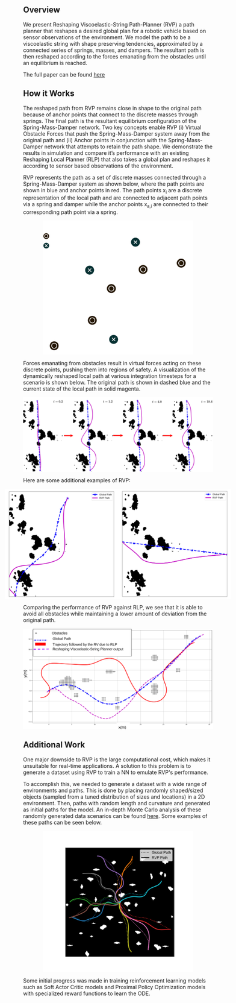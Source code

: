 ## Overview
We present Reshaping Viscoelastic-String Path-Planner (RVP) a path planner that reshapes a desired global plan for a robotic vehicle based on sensor observations of the environment. We model the path to be a viscoelastic string with shape preserving tendencies, approximated by a connected series of springs, masses, and dampers. The resultant path is then reshaped according to the forces emanating from the obstacles until an equilibrium is reached.

The full paper can be found [here](https://arxiv.org/abs/2303.00947)

## How it Works
The reshaped path from RVP remains close in shape to the original path because of anchor points that connect to the discrete masses through springs. The final path is the resultant equilibrium configuration of the Spring-Mass-Damper network. Two key concepts enable RVP (i) Virtual Obstacle Forces that push the Spring-Mass-Damper system away from the original path and (ii) Anchor points in conjunction with the Spring-Mass-Damper network that attempts to retain the path shape. We demonstrate the results in simulation and compare it’s performance with an existing Reshaping Local Planner (RLP) that also takes a global plan and reshapes it according to sensor based observations of the environment.

RVP represents the path as a set of discrete masses connected through a Spring-Mass-Damper system as shown below, where the path points are shown in blue and anchor points in red. The path points x<sub>i</sub> are a discrete representation of the local path and are connected to adjacent path points via a spring and damper while the anchor points x<sub>a,i</sub> are connected to their corresponding path point via a spring.

<img src="/images/rvp/system_diagram.png" width="400" style="display: block; margin: 0 auto" />

Forces emanating from obstacles result in virtual forces acting on these discrete points, pushing them into regions of safety. A visualization of the dynamically reshaped local path at various integration timesteps for a scenario is shown below. The original path is shown in dashed blue and the current state of the local path in solid magenta.

<img src="/images/rvp/breakdown.png" width="750" style="display: block; margin: 0 auto" />

Here are some additional examples of RVP:

<div style="display: flex; justify-content: center;">
    <img src='/images/rvp/scenario2.png' width='300'>
    <img src='/images/rvp/scenario3.png' width='300'>
</div>

Comparing the performance of RVP against RLP, we see that it is able to avoid all obstacles while maintaining a lower amount of deviation from the original path.

<img src="/images/rvp/comparison.png" width="750" style="display: block; margin: 0 auto" />

## Additional Work
One major downside to RVP is the large computational cost, which makes it unsuitable for real-time applications. A solution to this problem is to generate a dataset using RVP to train a NN to emulate RVP's performance.

To accomplish this, we needed to generate a dataset with a wide range of environments and paths. This is done by placing randomly shaped/sized objects (sampled from a tuned distribution of sizes and locations) in a 2D environment. Then, paths with random length and curvature and generated as initial paths for the model. An in-depth Monte Carlo analysis of these randomly generated data scenarios can be found [here](https://sarveshmayil.github.io/personal-website/files/projects/rvp-mlmc.pdf). Some examples of these paths can be seen below.

<img src="/images/rvp/rand_scenarios.png" width="400" style="display: block; margin: 0 auto" />

Some initial progress was made in training reinforcement learning models such as Soft Actor Critic models and Proximal Policy Optimization models with specialized reward functions to learn the ODE.